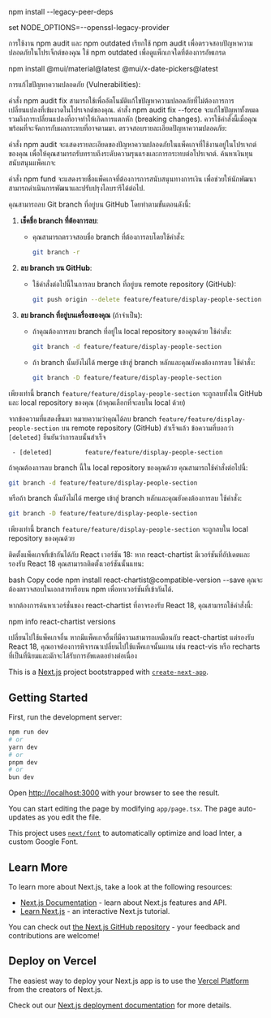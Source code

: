 npm install --legacy-peer-deps

set NODE_OPTIONS=--openssl-legacy-provider

การใช้งาน npm audit และ npm outdated
เรียกใช้ npm audit เพื่อตรวจสอบปัญหาความปลอดภัยในโปรเจ็กต์ของคุณ
ใช้ npm outdated เพื่อดูแพ็กเกจใดที่ต้องการอัพเกรด

npm install @mui/material@latest @mui/x-date-pickers@latest


การแก้ไขปัญหาความปลอดภัย (Vulnerabilities):

คำสั่ง npm audit fix สามารถใช้เพื่ออัตโนมัติแก้ไขปัญหาความปลอดภัยที่ไม่ต้องการการเปลี่ยนแปลงที่เข้มงวดในโปรเจกต์ของคุณ.
คำสั่ง npm audit fix --force จะแก้ไขปัญหาทั้งหมดรวมถึงการเปลี่ยนแปลงที่อาจทำให้เกิดการแตกหัก (breaking changes). ควรใช้คำสั่งนี้เมื่อคุณพร้อมที่จะจัดการกับผลกระทบที่อาจตามมา.
ตรวจสอบรายละเอียดปัญหาความปลอดภัย:

คำสั่ง npm audit จะแสดงรายละเอียดของปัญหาความปลอดภัยในแพ็คเกจที่ใช้งานอยู่ในโปรเจกต์ของคุณ เพื่อให้คุณสามารถรับทราบถึงระดับความรุนแรงและการกระทบต่อโปรเจกต์.
ค้นหาเงินทุนสนับสนุนแพ็คเกจ:

คำสั่ง npm fund จะแสดงรายชื่อแพ็คเกจที่ต้องการการสนับสนุนทางการเงิน เพื่อช่วยให้นักพัฒนาสามารถดำเนินการพัฒนาและปรับปรุงไลบรารีได้ต่อไป.






คุณสามารถลบ Git branch ที่อยู่บน GitHub โดยทำตามขั้นตอนดังนี้:

1. **เช็คชื่อ branch ที่ต้องการลบ**:
   - คุณสามารถตรวจสอบชื่อ branch ที่ต้องการลบโดยใช้คำสั่ง:
     ```bash
     git branch -r
     ```

2. **ลบ branch บน GitHub**:
   - ใช้คำสั่งต่อไปนี้ในการลบ branch ที่อยู่บน remote repository (GitHub):
     ```bash
     git push origin --delete feature/feature/display-people-section
     ```

3. **ลบ branch ที่อยู่บนเครื่องของคุณ** (ถ้าจำเป็น):
   - ถ้าคุณต้องการลบ branch ที่อยู่ใน local repository ของคุณด้วย ใช้คำสั่ง:
     ```bash
     git branch -d feature/feature/display-people-section
     ```
   - ถ้า branch นั้นยังไม่ได้ merge เข้าสู่ branch หลักและคุณยังคงต้องการลบ ใช้คำสั่ง:
     ```bash
     git branch -D feature/feature/display-people-section
     ```

เพียงเท่านี้ branch `feature/feature/display-people-section` จะถูกลบทั้งใน GitHub และ local repository ของคุณ (ถ้าคุณเลือกที่จะลบใน local ด้วย)


จากข้อความที่แสดงขึ้นมา หมายความว่าคุณได้ลบ branch `feature/feature/display-people-section` บน remote repository (GitHub) สำเร็จแล้ว ข้อความที่บอกว่า `[deleted]` ยืนยันว่าการลบนั้นสำเร็จ

```plaintext
 - [deleted]         feature/feature/display-people-section
```

ถ้าคุณต้องการลบ branch นี้ใน local repository ของคุณด้วย คุณสามารถใช้คำสั่งต่อไปนี้:

```bash
git branch -d feature/feature/display-people-section
```

หรือถ้า branch นั้นยังไม่ได้ merge เข้าสู่ branch หลักและคุณยังคงต้องการลบ ใช้คำสั่ง:

```bash
git branch -D feature/feature/display-people-section
```

เพียงเท่านี้ branch `feature/feature/display-people-section` จะถูกลบใน local repository ของคุณด้วย







ติดตั้งแพ็คเกจที่เข้ากันได้กับ React เวอร์ชัน 18:
หาก react-chartist มีเวอร์ชันที่อัปเดตและรองรับ React 18 คุณสามารถติดตั้งเวอร์ชันนั้นแทน:

bash
Copy code
npm install react-chartist@compatible-version --save
คุณจะต้องตรวจสอบในเอกสารหรือบน npm เพื่อหาเวอร์ชันที่เข้ากันได้.






หากต้องการค้นหาเวอร์ชั่นของ react-chartist ที่อาจรองรับ React 18, คุณสามารถใช้คำสั่งนี้:

npm info react-chartist versions



เปลี่ยนไปใช้แพ็คเกจอื่น
หากมีแพ็คเกจอื่นที่มีความสามารถเหมือนกับ react-chartist แต่รองรับ React 18, คุณอาจต้องการพิจารณาเปลี่ยนไปใช้แพ็คเกจนั้นแทน เช่น react-vis หรือ recharts ที่เป็นที่นิยมและมักจะได้รับการอัพเดตอย่างต่อเนื่อง




This is a [Next.js](https://nextjs.org/) project bootstrapped with [`create-next-app`](https://github.com/vercel/next.js/tree/canary/packages/create-next-app).

## Getting Started

First, run the development server:

```bash
npm run dev
# or
yarn dev
# or
pnpm dev
# or
bun dev
```

Open [http://localhost:3000](http://localhost:3000) with your browser to see the result.

You can start editing the page by modifying `app/page.tsx`. The page auto-updates as you edit the file.

This project uses [`next/font`](https://nextjs.org/docs/basic-features/font-optimization) to automatically optimize and load Inter, a custom Google Font.

## Learn More

To learn more about Next.js, take a look at the following resources:

- [Next.js Documentation](https://nextjs.org/docs) - learn about Next.js features and API.
- [Learn Next.js](https://nextjs.org/learn) - an interactive Next.js tutorial.

You can check out [the Next.js GitHub repository](https://github.com/vercel/next.js/) - your feedback and contributions are welcome!

## Deploy on Vercel

The easiest way to deploy your Next.js app is to use the [Vercel Platform](https://vercel.com/new?utm_medium=default-template&filter=next.js&utm_source=create-next-app&utm_campaign=create-next-app-readme) from the creators of Next.js.

Check out our [Next.js deployment documentation](https://nextjs.org/docs/deployment) for more details.
